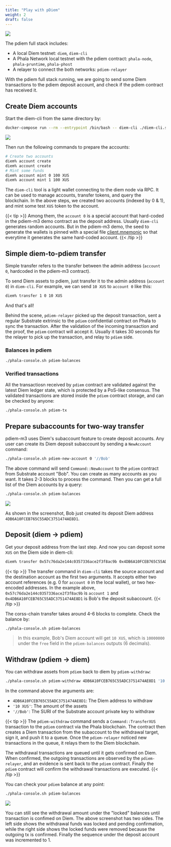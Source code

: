 ```yaml
---
title: "Play with pDiem"
weight: 2
draft: false
---
```


![](/images/docs/pdiem/docker-compose-structure.png)

The pdiem full stack includes:

- A local Diem testnet: `diem`, `diem-cli`
- A Phala Network local testnet with the pdiem contract: `phala-node`, `phala-pruntime`, `phala-phost`
- A relayer to connect the both networks: `pdiem-relayer`

With the pdiem full stack running, we are going to send some Diem transactions to the pdiem deposit account, and check if the pdiem contract has received it.

## Create Diem accounts

Start the diem-cli from the same directory by:

```bash
docker-compose run --rm --entrypoint /bin/bash -- diem-cli ./diem-cli.sh
```

![](/images/docs/pdiem/diem-cli.png)

Then run the following commands to prepare the accounts:

```bash
# Create two accounts
diem% account create
diem% account create
# Mint some funds
diem% account mint 0 100 XUS
diem% account mint 1 100 XUS
```

The `diem-cli` tool is a light wallet connecting to the diem node via RPC. It can be used to manage accounts, transfer tokens, and query the blockchain. In the above steps, we created two accounts (indexed by 0 & 1), and mint some test `XUS` token to the account.


{{< tip >}}
Among them, the `account 0` is a special account that hard-coded in the pdiem-m3 demo contract as the deposit address. Usually `diem-cli` generates random accounts. But in the pdiem-m3 demo, the seed to generate the wallets is pinned with a special file [client.mnemonic](https://github.com/Phala-Network/phala-docker/blob/pdiem-m3/dockerfile.d/client.mnemonic) so that everytime it generates the same hard-coded account.
{{< /tip >}}

## Simple diem-to-pdiem transfer

Simple transfer refers to the transfer between the admin address (`account 0`, hardcoded in the pdiem-m3 contract).

To send Diem assets to pdiem, just transfer it to the admin address (`account 0`) in `diem-cli`. For example, we can send `10 XUS` to `account 0` like this:

```bash
diem% transfer 1 0 10 XUS
```

And that's all!

Behind the scene, `pdiem-relayer` picked up the deposit transaction, sent a regular Substrate extrinsic to the `pdiem` confidential contract on Phala to sync the transaction. After the validation of the incoming transaction and the proof, the `pdiem` contract will accept it. Usually it takes 30 seconds for the relayer to pick up the transaction, and relay to `pdiem` side.

### Balances in pdiem

```bash
./phala-console.sh pdiem-balances
```

### Verified transactions

All the transactiosn received by `pdiem` contract are validated against the latest Diem ledger state, which is protected by a PoS-like consensus. The validated transactions are stored inside the `pdiem` contract storage, and can be checked by anyone:

```bash
./phala-console.sh pdiem-tx
```
## Prepare subaccounts for two-way transfer

pdiem-m3 uses Diem's subaccount feature to create deposit accounts. Any user can create its Diem deposit subaccount by sending a `NewAccount` command:

```bash
./phala-console.sh pdiem-new-account 0 '//Bob'
```

The above command will send `Command::NewAccount` to the `pdiem` contract from Substrate account "Bob". You can create as many accounts as you want. It takes 2-3 blocks to process the command. Then you can get a full list of the Diem accounts by a query:

```bash
./phala-console.sh pdiem-balances
```

![](/images/docs/pdiem/pdiem-balances.png)

As shown in the screenshot, Bob just created its deposit Diem address `4DB6A10FCEB765C55ADC3751474AE8D1`.

## Deposit (diem → pdiem)

Get your deposit address from the last step. And now you can deposit some `XUS` on the Diem side in diem-cli:

```bash
diem% transfer 0x57c76da2e144c0357336ace2f3f8ac9b 0x4DB6A10FCEB765C55ADC3751474AE8D1 10 XUS
```

{{< tip >}}
The transfer command in `diem-cli` takes the source account and the destination account as the first two arguments. It accepts either two account references (e.g. 0 for `account 0` in the local wallet), or two hex-encoded addresses. In the example above, `0x57c76da2e144c0357336ace2f3f8ac9b` is `account 1` and `0x4DB6A10FCEB765C55ADC3751474AE8D1` is Bob's the deposit subaccount.
{{< /tip >}}

The corss-chain transfer takes around 4-6 blocks to complete. Check the balance by:

```bash
./phala-console.sh pdiem-balances
```

> In this example, Bob's Diem account will get `10 XUS`, which is `10000000` under the `free` field in the `pdiem-balances` outputs (6 decimals).

## Withdraw (pdiem → diem)

You can withdraw assets from `pdiem` back to diem by `pdiem-withdraw`:

```bash
./phala-console.sh pdiem-withdraw 4DB6A10FCEB765C55ADC3751474AE8D1 '10 XUS' '//Bob'
```

In the command above the arguments are:

- `4DB6A10FCEB765C55ADC3751474AE8D1`: The Diem address to withdraw
- `'10 XUS'`: The amount of the assets
- `'//Bob'`: The SURI of the Substrate account private key to withdraw

{{< tip >}}
The `pdiem-withdraw` command sends a `Command::TransferXUS` transaction to the `pdiem` contract via the Phala blockchain. The contract then creates a Diem transaction from the subaccount to the withdrawal target, sign it, and push it to a queue. Once the `pdiem-relayer` noticed new transactions in the queue, it relays them to the Diem blockchain.

The withdrawal transactions are queued until it gets confirmed on Diem. When confirmed, the outgoing transactions are observed by the `pdiem-relayer`, and an evidence is sent back to the `pdiem` contract. Finally the `pdiem` contract will confirm the withdrawal transactions are executed.
{{< /tip >}}

You can check your `pdiem` balance at any point:

```bash
./phala-console.sh pdiem-balances
```

![](/images/docs/pdiem/withdraw-lock-confirmed.png)

You can still see the withdrawal amount under the "locked" balances until transaction is confimed on Diem. The above screenshot has two sides. The left side shows the withdrawal funds was locked and pending confirmation, while the right side shows the locked funds were removed because the outgoing tx is confirmed. Finally the sequence under the deposit account was incremented to 1.
